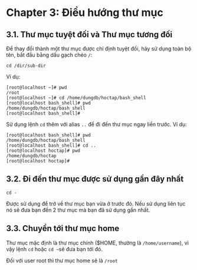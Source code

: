 # Chapter 3: Điều hướng thư mục

## 3.1. Thư mục tuyệt đối và Thư mục tương đối

Để thay đổi thành một thư mục được chỉ định tuyệt đối, hãy sử dụng toàn bộ tên, bắt đầu bằng dấu gạch chéo `/`:

    cd /dir/sub-dir

Ví dụ:

    [root@localhost ~]# pwd
    /root
    [root@localhost ~]# cd /home/dungdb/hoctap/bash_shell
    [root@localhost bash_shell]# pwd
    /home/dungdb/hoctap/bash_shell
    [root@localhost bash_shell]#

Sử dụng lệnh `cd` thêm với alias `..` để đi đến thư mục ngay liền trước. Ví dụ:

    [root@localhost bash_shell]# pwd
    /home/dungdb/hoctap/bash_shell
    [root@localhost bash_shell]# cd ..
    [root@localhost hoctap]# pwd
    /home/dungdb/hoctap
    [root@localhost hoctap]#

## 3.2. Đi đến thư mục được sử dụng gần đây nhất

    cd -

Được sử dụng để trở về thư mục bạn vừa ở trước đó. Nếu sử dụng liên tục nó sẽ đưa bạn đến 2 thư mục mà bạn đã sử dụng gần nhất.

## 3.3. Chuyển tới thư mục home

Thư mục mặc định là thư mục chính ($HOME, thường là `/home/username`), vì vậy lệnh `cd` hoặc `cd ~`sẽ đưa bạn tới đó. 

Đối với user root thì thư mục home sẽ là `/root`
